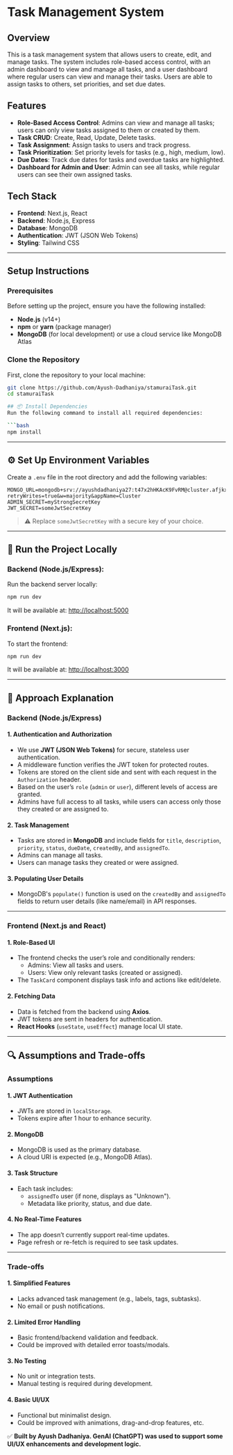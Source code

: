 # Task Management System

## Overview
This is a task management system that allows users to create, edit, and manage tasks. The system includes role-based access control, with an admin dashboard to view and manage all tasks, and a user dashboard where regular users can view and manage their tasks. Users are able to assign tasks to others, set priorities, and set due dates.

## Features
- **Role-Based Access Control**: Admins can view and manage all tasks; users can only view tasks assigned to them or created by them.
- **Task CRUD**: Create, Read, Update, Delete tasks.
- **Task Assignment**: Assign tasks to users and track progress.
- **Task Prioritization**: Set priority levels for tasks (e.g., high, medium, low).
- **Due Dates**: Track due dates for tasks and overdue tasks are highlighted.
- **Dashboard for Admin and User**: Admin can see all tasks, while regular users can see their own assigned tasks.

## Tech Stack
- **Frontend**: Next.js, React
- **Backend**: Node.js, Express
- **Database**: MongoDB
- **Authentication**: JWT (JSON Web Tokens)
- **Styling**: Tailwind CSS

---

## Setup Instructions

### Prerequisites
Before setting up the project, ensure you have the following installed:
- **Node.js** (v14+)
- **npm** or **yarn** (package manager)
- **MongoDB** (for local development) or use a cloud service like MongoDB Atlas

### Clone the Repository
First, clone the repository to your local machine:
```bash
git clone https://github.com/Ayush-Dadhaniya/stamuraiTask.git
cd stamuraiTask

## 📦 Install Dependencies
Run the following command to install all required dependencies:

```bash
npm install
```

---

## ⚙️ Set Up Environment Variables
Create a `.env` file in the root directory and add the following variables:

```env
MONGO_URL=mongodb+srv://ayushdadhaniya27:t47x2hHKAcK9FvRM@cluster.afjkxgl.mongodb.net/?retryWrites=true&w=majority&appName=Cluster
ADMIN_SECRET=myStrongSecretKey
JWT_SECRET=someJwtSecretKey
```

> ⚠️ Replace `someJwtSecretKey` with a secure key of your choice.

---

## 🚀 Run the Project Locally

### Backend (Node.js/Express):
Run the backend server locally:

```bash
npm run dev
```

It will be available at: [http://localhost:5000](http://localhost:5000)

### Frontend (Next.js):
To start the frontend:

```bash
npm run dev
```

It will be available at: [http://localhost:3000](http://localhost:3000)

---

## 🧠 Approach Explanation

### Backend (Node.js/Express)

#### 1. Authentication and Authorization
- We use **JWT (JSON Web Tokens)** for secure, stateless user authentication.
- A middleware function verifies the JWT token for protected routes.
- Tokens are stored on the client side and sent with each request in the `Authorization` header.
- Based on the user’s `role` (`admin` or `user`), different levels of access are granted.
- Admins have full access to all tasks, while users can access only those they created or are assigned to.

#### 2. Task Management
- Tasks are stored in **MongoDB** and include fields for `title`, `description`, `priority`, `status`, `dueDate`, `createdBy`, and `assignedTo`.
- Admins can manage all tasks.
- Users can manage tasks they created or were assigned.

#### 3. Populating User Details
- MongoDB's `populate()` function is used on the `createdBy` and `assignedTo` fields to return user details (like name/email) in API responses.

---

### Frontend (Next.js and React)

#### 1. Role-Based UI
- The frontend checks the user’s role and conditionally renders:
  - Admins: View all tasks and users.
  - Users: View only relevant tasks (created or assigned).
- The `TaskCard` component displays task info and actions like edit/delete.

#### 2. Fetching Data
- Data is fetched from the backend using **Axios**.
- JWT tokens are sent in headers for authentication.
- **React Hooks** (`useState`, `useEffect`) manage local UI state.

---

## 🔍 Assumptions and Trade-offs

### Assumptions

#### 1. JWT Authentication
- JWTs are stored in `localStorage`.
- Tokens expire after 1 hour to enhance security.

#### 2. MongoDB
- MongoDB is used as the primary database.
- A cloud URI is expected (e.g., MongoDB Atlas).

#### 3. Task Structure
- Each task includes:
  - `assignedTo` user (if none, displays as "Unknown").
  - Metadata like priority, status, and due date.

#### 4. No Real-Time Features
- The app doesn’t currently support real-time updates.
- Page refresh or re-fetch is required to see task updates.

---

### Trade-offs

#### 1. Simplified Features
- Lacks advanced task management (e.g., labels, tags, subtasks).
- No email or push notifications.

#### 2. Limited Error Handling
- Basic frontend/backend validation and feedback.
- Could be improved with detailed error toasts/modals.

#### 3. No Testing
- No unit or integration tests.
- Manual testing is required during development.

#### 4. Basic UI/UX
- Functional but minimalist design.
- Could be improved with animations, drag-and-drop features, etc.

✅ **Built by Ayush Dadhaniya. GenAI (ChatGPT) was used to support some UI/UX enhancements and development logic.**
